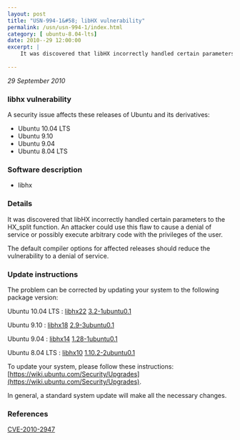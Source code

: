 ```yaml
---
layout: post
title: "USN-994-1&#58; libHX vulnerability"
permalink: /usn/usn-994-1/index.html
category: [ ubuntu-8.04-lts]
date: 2010--29 12:00:00
excerpt: |
    It was discovered that libHX incorrectly handled certain parameters to the HX_split function. An attacker could use this flaw to cause a denial of service or possibly execute arbitrary code with the privileges of the user.
    
--- 
```

 
 

*29 September 2010*

### libhx vulnerability

A security issue affects these releases of Ubuntu and its derivatives:

* Ubuntu 10.04 LTS
* Ubuntu 9.10
* Ubuntu 9.04
* Ubuntu 8.04 LTS

### Software description

* libhx 

### Details

It was discovered that libHX incorrectly handled certain parameters to the HX_split function. An attacker could use this flaw to cause a denial of service or possibly execute arbitrary code with the privileges of the user.

The default compiler options for affected releases should reduce the vulnerability to a denial of service. 

### Update instructions

The problem can be corrected by updating your system to the following package version:

Ubuntu 10.04 LTS
 : [libhx22](https://launchpad.net/ubuntu/+source/libhx) <span> [3.2-1ubuntu0.1](https://launchpad.net/ubuntu/+source/libhx/3.2-1ubuntu0.1) </span> 

Ubuntu 9.10
 : [libhx18](https://launchpad.net/ubuntu/+source/libhx) <span> [2.9-3ubuntu0.1](https://launchpad.net/ubuntu/+source/libhx/2.9-3ubuntu0.1) </span> 

Ubuntu 9.04
 : [libhx14](https://launchpad.net/ubuntu/+source/libhx) <span> [1.28-1ubuntu0.1](https://launchpad.net/ubuntu/+source/libhx/1.28-1ubuntu0.1) </span> 

Ubuntu 8.04 LTS
 : [libhx10](https://launchpad.net/ubuntu/+source/libhx) <span> [1.10.2-2ubuntu0.1](https://launchpad.net/ubuntu/+source/libhx/1.10.2-2ubuntu0.1) </span> 

To update your system, please follow these instructions: [https://wiki.ubuntu.com/Security/Upgrades](https://wiki.ubuntu.com/Security/Upgrades).

In general, a standard system update will make all the necessary changes. 

### References

 
 [CVE-2010-2947](http://people.ubuntu.com/~ubuntu-security/cve/CVE-2010-2947)
 


